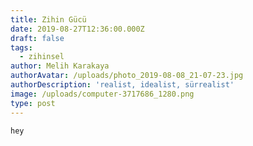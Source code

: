 ```yaml
---
title: Zihin Gücü
date: 2019-08-27T12:36:00.000Z
draft: false
tags:
  - zihinsel
author: Melih Karakaya
authorAvatar: /uploads/photo_2019-08-08_21-07-23.jpg
authorDescription: 'realist, idealist, sürrealist'
image: /uploads/computer-3717686_1280.png
type: post
---
```

```
hey
```
